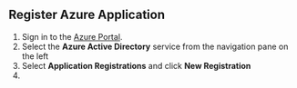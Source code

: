 ## Register Azure Application

1. Sign in to the [Azure Portal](https://azure.portal.com).
2. Select the **Azure Active Directory** service from the navigation pane on the left 
3. Select **Application Registrations** and click **New Registration**
4. 
